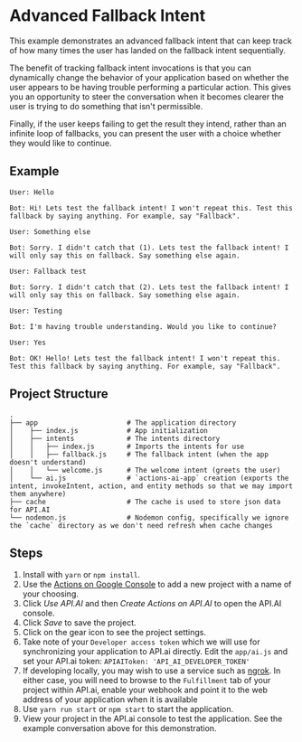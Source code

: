 # Advanced Fallback Intent

This example demonstrates an advanced fallback intent that can keep track of how many times the user has landed on the fallback intent sequentially.

The benefit of tracking fallback intent invocations is that you can dynamically change the behavior of your application based on whether the user appears to be having trouble performing a particular action. This gives you an opportunity to steer the conversation when it becomes clearer the user is trying to do something that isn't permissible.

Finally, if the user keeps failing to get the result they intend, rather than an infinite loop of fallbacks, you can present the user with a choice whether they would like to continue.

## Example
```
User: Hello

Bot: Hi! Lets test the fallback intent! I won't repeat this. Test this fallback by saying anything. For example, say "Fallback".

User: Something else

Bot: Sorry. I didn't catch that (1). Lets test the fallback intent! I will only say this on fallback. Say something else again.

User: Fallback test

Bot: Sorry. I didn't catch that (2). Lets test the fallback intent! I will only say this on fallback. Say something else again.

User: Testing

Bot: I'm having trouble understanding. Would you like to continue?

User: Yes

Bot: OK! Hello! Lets test the fallback intent! I won't repeat this. Test this fallback by saying anything. For example, say "Fallback".
```

## Project Structure

```
.
├── app                      # The application directory
│    ├── index.js            # App initialization
│    ├── intents             # The intents directory
│    │   ├── index.js        # Imports the intents for use
│    │   ├── fallback.js     # The fallback intent (when the app doesn't understand)
│    │   └── welcome.js      # The welcome intent (greets the user)
│    └── ai.js               # `actions-ai-app` creation (exports the intent, invokeIntent, action, and entity methods so that we may import them anywhere)
├── cache                    # The cache is used to store json data for API.AI
└── nodemon.js               # Nodemon config, specifically we ignore the `cache` directory as we don't need refresh when cache changes
```

## Steps
1. Install with `yarn` or `npm install`.
1. Use the [Actions on Google Console](https://console.actions.google.com) to add a new project with a name of your choosing.
1. Click *Use API.AI* and then *Create Actions on API.AI* to open the API.AI console.
1. Click *Save* to save the project.
1. Click on the gear icon to see the project settings.
1. Take note of your `Developer access token` which we will use for synchronizing your application to API.ai directly. Edit the `app/ai.js` and set your API.ai token: `APIAIToken: 'API_AI_DEVELOPER_TOKEN'`
1. If developing locally, you may wish to use a service such as [ngrok](https://ngrok.com/). In either case, you will need to browse to the `Fulfillment` tab of your project within API.ai, enable your webhook and point it to the web address of your application when it is available
1. Use `yarn run start` or `npm start` to start the application.
1. View your project in the API.ai console to test the application. See the example conversation above for this demonstration.
